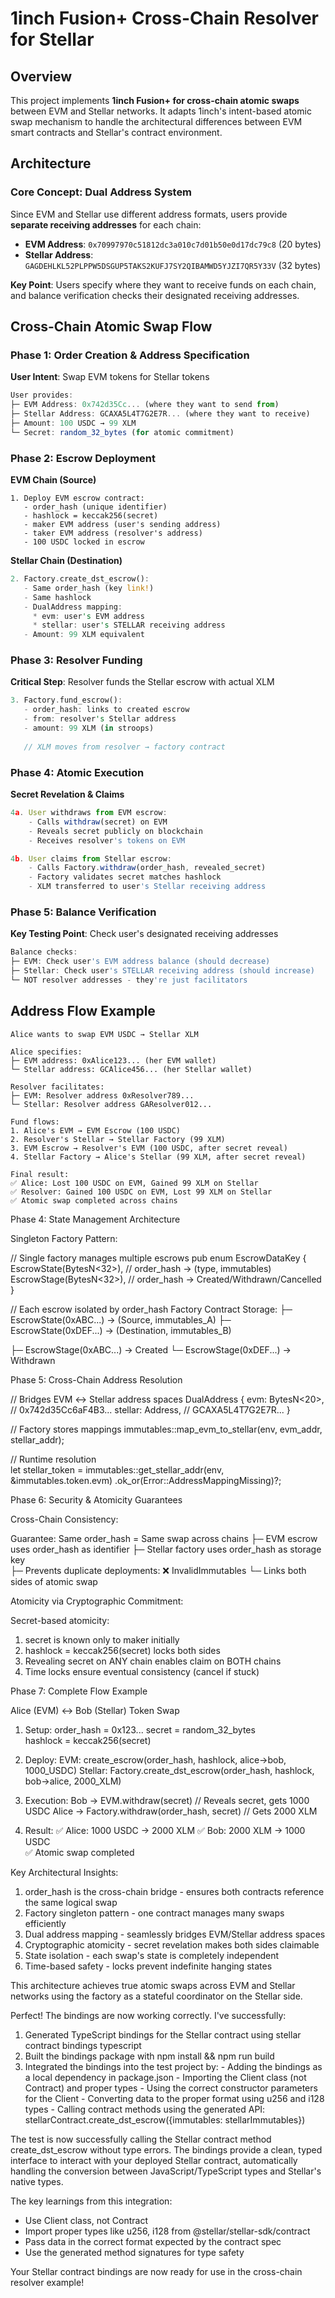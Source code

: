# 1inch Fusion+ Cross-Chain Resolver for Stellar

## Overview

This project implements **1inch Fusion+ for cross-chain atomic swaps** between EVM and Stellar networks. It adapts 1inch's intent-based atomic swap mechanism to handle the architectural differences between EVM smart contracts and Stellar's contract environment.

## Architecture

### Core Concept: Dual Address System

Since EVM and Stellar use different address formats, users provide **separate receiving addresses** for each chain:

- **EVM Address**: `0x70997970c51812dc3a010c7d01b50e0d17dc79c8` (20 bytes)
- **Stellar Address**: `GAGDEHLKL52PLPPW5DSGUP5TAKS2KUFJ7SY2QIBAMWD5YJZI7QR5Y33V` (32 bytes)

**Key Point**: Users specify where they want to receive funds on each chain, and balance verification checks their designated receiving addresses.

## Cross-Chain Atomic Swap Flow

### Phase 1: Order Creation & Address Specification

**User Intent**: Swap EVM tokens for Stellar tokens

```javascript
User provides:
├─ EVM Address: 0x742d35Cc... (where they want to send from)
├─ Stellar Address: GCAXA5L4T7G2E7R... (where they want to receive)
├─ Amount: 100 USDC → 99 XLM
└─ Secret: random_32_bytes (for atomic commitment)
```

### Phase 2: Escrow Deployment

**EVM Chain (Source)**
```solidity
1. Deploy EVM escrow contract:
   - order_hash (unique identifier)
   - hashlock = keccak256(secret)
   - maker EVM address (user's sending address)
   - taker EVM address (resolver's address)
   - 100 USDC locked in escrow
```

**Stellar Chain (Destination)**  
```rust
2. Factory.create_dst_escrow():
   - Same order_hash (key link!)
   - Same hashlock
   - DualAddress mapping:
     * evm: user's EVM address
     * stellar: user's STELLAR receiving address
   - Amount: 99 XLM equivalent
```

### Phase 3: Resolver Funding

**Critical Step**: Resolver funds the Stellar escrow with actual XLM

```rust
3. Factory.fund_escrow():
   - order_hash: links to created escrow
   - from: resolver's Stellar address
   - amount: 99 XLM (in stroops)
   
   // XLM moves from resolver → factory contract
```

### Phase 4: Atomic Execution

**Secret Revelation & Claims**

```javascript
4a. User withdraws from EVM escrow:
    - Calls withdraw(secret) on EVM
    - Reveals secret publicly on blockchain
    - Receives resolver's tokens on EVM

4b. User claims from Stellar escrow:  
    - Calls Factory.withdraw(order_hash, revealed_secret)
    - Factory validates secret matches hashlock
    - XLM transferred to user's Stellar receiving address
```

### Phase 5: Balance Verification

**Key Testing Point**: Check user's designated receiving addresses

```javascript
Balance checks:
├─ EVM: Check user's EVM address balance (should decrease)
├─ Stellar: Check user's STELLAR receiving address (should increase)
└─ NOT resolver addresses - they're just facilitators
```

## Address Flow Example

```
Alice wants to swap EVM USDC → Stellar XLM

Alice specifies:
├─ EVM address: 0xAlice123... (her EVM wallet)  
└─ Stellar address: GCAlice456... (her Stellar wallet)

Resolver facilitates:
├─ EVM: Resolver address 0xResolver789...
└─ Stellar: Resolver address GAResolver012...

Fund flows:
1. Alice's EVM → EVM Escrow (100 USDC)
2. Resolver's Stellar → Stellar Factory (99 XLM) 
3. EVM Escrow → Resolver's EVM (100 USDC, after secret reveal)
4. Stellar Factory → Alice's Stellar (99 XLM, after secret reveal)

Final result:
✅ Alice: Lost 100 USDC on EVM, Gained 99 XLM on Stellar
✅ Resolver: Gained 100 USDC on EVM, Lost 99 XLM on Stellar
✅ Atomic swap completed across chains
```

  Phase 4: State Management Architecture

  Singleton Factory Pattern:

  // Single factory manages multiple escrows
  pub enum EscrowDataKey {
      EscrowState(BytesN<32>),    // order_hash → (type,
   immutables)  
      EscrowStage(BytesN<32>),    // order_hash → 
  Created/Withdrawn/Cancelled
  }

  // Each escrow isolated by order_hash
  Factory Contract Storage:
  ├─ EscrowState(0xABC...) → (Source, immutables_A)
  ├─ EscrowState(0xDEF...) → (Destination, immutables_B)

  ├─ EscrowStage(0xABC...) → Created
  └─ EscrowStage(0xDEF...) → Withdrawn

  Phase 5: Cross-Chain Address Resolution

  // Bridges EVM ↔ Stellar address spaces
  DualAddress {
      evm: BytesN<20>,        // 0x742d35Cc6aF4B3... 
      stellar: Address,       // GCAXA5L4T7G2E7R...
  }

  // Factory stores mappings
  immutables::map_evm_to_stellar(env, evm_addr,
  stellar_addr);

  // Runtime resolution  
  let stellar_token = immutables::get_stellar_addr(env,
  &immutables.token.evm)
      .ok_or(Error::AddressMappingMissing)?;

  Phase 6: Security & Atomicity Guarantees

  Cross-Chain Consistency:

  Guarantee: Same order_hash = Same swap across chains
  ├─ EVM escrow uses order_hash as identifier
  ├─ Stellar factory uses order_hash as storage key  
  ├─ Prevents duplicate deployments: ❌ 
  InvalidImmutables
  └─ Links both sides of atomic swap

  Atomicity via Cryptographic Commitment:

  Secret-based atomicity:
  1. secret is known only to maker initially
  2. hashlock = keccak256(secret) locks both sides
  3. Revealing secret on ANY chain enables claim on BOTH
   chains
  4. Time locks ensure eventual consistency (cancel if
  stuck)

  Phase 7: Complete Flow Example

  Alice (EVM) ↔ Bob (Stellar) Token Swap

  1. Setup:
     order_hash = 0x123...
     secret = random_32_bytes  
     hashlock = keccak256(secret)

  2. Deploy:
     EVM: create_escrow(order_hash, hashlock, alice→bob,
   1000_USDC)
     Stellar: Factory.create_dst_escrow(order_hash, 
  hashlock, bob→alice, 2000_XLM)

  3. Execution:
     Bob → EVM.withdraw(secret)     // Reveals secret,
  gets 1000 USDC
     Alice → Factory.withdraw(order_hash, secret)  // 
  Gets 2000 XLM

  4. Result: 
     ✅ Alice: 1000 USDC → 2000 XLM
     ✅ Bob: 2000 XLM → 1000 USDC  
     ✅ Atomic swap completed

  Key Architectural Insights:

  1. order_hash is the cross-chain bridge - ensures both
   contracts reference the same logical swap
  2. Factory singleton pattern - one contract manages
  many swaps efficiently
  3. Dual address mapping - seamlessly bridges
  EVM/Stellar address spaces
  4. Cryptographic atomicity - secret revelation makes
  both sides claimable
  5. State isolation - each swap's state is completely
  independent
  6. Time-based safety - locks prevent indefinite
  hanging states

  This architecture achieves true atomic swaps across
  EVM and Stellar networks using the factory as a
  stateful coordinator on the Stellar side.

Perfect! The bindings are now working correctly. I've
  successfully:

  1. Generated TypeScript bindings for the Stellar contract using
   stellar contract bindings typescript
  2. Built the bindings package with npm install && npm run build
  3. Integrated the bindings into the test project by:
    - Adding the bindings as a local dependency in package.json
    - Importing the Client class (not Contract) and proper types
    - Using the correct constructor parameters for the Client
    - Converting data to the proper format using u256 and i128
  types
    - Calling contract methods using the generated API:
  stellarContract.create_dst_escrow({immutables: 
  stellarImmutables})

  The test is now successfully calling the Stellar contract
  method create_dst_escrow without type errors. The bindings
  provide a clean, typed interface to interact with your deployed
   Stellar contract, automatically handling the conversion
  between JavaScript/TypeScript types and Stellar's native types.

  The key learnings from this integration:
  - Use Client class, not Contract
  - Import proper types like u256, i128 from
  @stellar/stellar-sdk/contract
  - Pass data in the correct format expected by the contract spec
  - Use the generated method signatures for type safety

  Your Stellar contract bindings are now ready for use in the
  cross-chain resolver example!